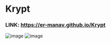 # Krypt
### LINK: https://er-manav.github.io/Krypt

![image](https://user-images.githubusercontent.com/69981113/175502891-75054d7e-744a-49eb-a4a4-4ec99aef7912.png)
![image](https://user-images.githubusercontent.com/69981113/175502903-3efb4f3d-6450-4605-95a6-e3a7e00da4f4.png)

